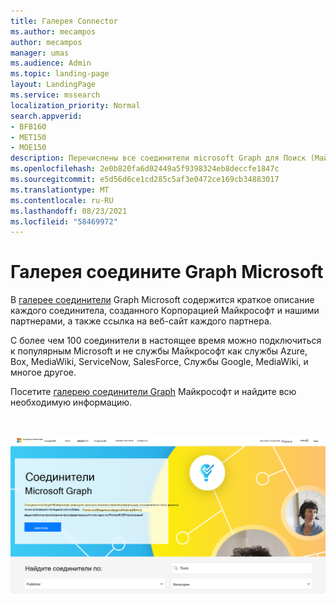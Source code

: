 ```yaml
---
title: Галерея Connector
ms.author: mecampos
author: mecampos
manager: umas
ms.audience: Admin
ms.topic: landing-page
layout: LandingPage
ms.service: mssearch
localization_priority: Normal
search.appverid:
- BFB160
- MET150
- MOE150
description: Перечислены все соединители microsoft Graph для Поиск (Майкрософт)
ms.openlocfilehash: 2e0b820fa6d02449a5f9398324eb8deccfe1847c
ms.sourcegitcommit: e5d56d6ce1cd285c5af3e0472ce169cb34883017
ms.translationtype: MT
ms.contentlocale: ru-RU
ms.lasthandoff: 08/23/2021
ms.locfileid: "58469972"
---
```

# <a name="microsoft-graph-connectors-gallery"></a>Галерея соедините Graph Microsoft

В [галерее соединители](http://www.microsoft.com/microsoft-search/connectors) Graph Microsoft содержится краткое описание каждого соединитела, созданного Корпорацией Майкрософт и нашими партнерами, а также ссылка на веб-сайт каждого партнера.

С более чем 100 соединители в настоящее время можно подключиться к популярным Microsoft и не службы Майкрософт как службы Azure, Box, MediaWiki, ServiceNow, SalesForce, Службы Google, MediaWiki, и многое другое.

Посетите [галерею соединители Graph](http://www.microsoft.com/microsoft-search/connectors) Майкрософт и найдите всю необходимую информацию.

<br>

![Изображение, показывающая новую галерею соединитетелей.](media/connectors-gallery.png)

